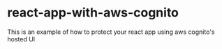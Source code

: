 # react-app-with-aws-cognito
This is an example of how to protect your react app using aws cognito's hosted UI 
